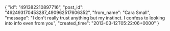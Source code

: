  {
   "id": "491382210897716",
   "post_id": "462493170453287_490962517606352",
   "from_name": "Cara Small",
   "message": "I don't really trust anything but my instinct. I confess to looking into info even from you",
   "created_time": "2013-03-12T05:22:06+0000"
 }
